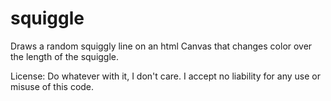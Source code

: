# squiggle

Draws a random squiggly line on an html Canvas that changes color over the length of the squiggle.

License: Do whatever with it, I don't care. I accept no liability for any use or misuse of this code.
